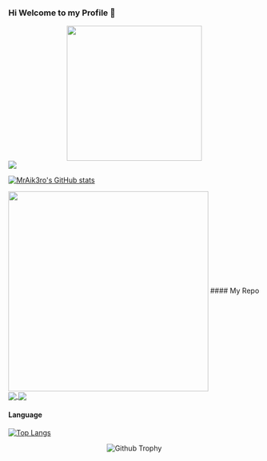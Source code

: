 ### Hi Welcome to my Profile 👋

<div align="center">
<img src="https://raw.githubusercontent.com/mraikero-01/mraikero-01/main/saikidesu/confused-i-dont-know.gif" width="270"/>
<div style="display:flex;">
 <img src="https://komarev.com/ghpvc/?username=mraikero-01" />
</div>
</div>


[![MrAik3ro's GitHub stats](https://github-readme-stats.vercel.app/api?username=mraikero-01&show_icons=true&theme=radical&count_private=true&text_color=32a885&border_color=a61414)](https://github.com/mraikero-01/mraikero-01)

<img align="center" src="https://github-readme-stats.vercel.app/api/top-langs/?username=mraikero-01&theme=dark&layout=compact" width="400px" />  
#### My Repo

<a href="https://github.com/mraikero-01/CUSTOM-RPC-WITH-SMALL-ICON">
  <img align="center" src="https://github-readme-stats.vercel.app/api/pin/?username=mraikero-01&repo=CUSTOM-RPC-WITH-SMALL-ICON&show_owner=true&theme=radical&text_color=32a885&border_color=a61414" />
</a>
<a href="https://github.com/mraikero-01/MinariiiBot/">
  <img align="center" src="https://github-readme-stats.vercel.app/api/pin/?username=mraikero-01&repo=MinariiiBot&show_owner=true&theme=radical&text_color=32a885&border_color=a61414" />
</a>

#### Language

[![Top Langs](https://github-readme-stats.vercel.app/api/top-langs/?username=mraikero-01&layout=compact&theme=radical&text_color=32a885&border_color=a61414)](https://github.com/mraikero-01/mraikero-01)

<div align="center">
<img alt="Github Trophy" src="https://github-profile-trophy.vercel.app/?username=mraikero-01&theme=gruvbox">
</div>
